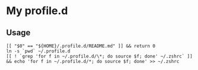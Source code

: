 # My profile.d


## Usage

    [[ "$0" == "${HOME}/.profile.d/README.md" ]] && return 0
    ln -s `pwd` ~/.profile.d
    [[ ! `grep 'for f in ~/.profile.d/\*; do source $f; done' ~/.zshrc` ]] && echo 'for f in ~/.profile.d/*; do source $f; done' >> ~/.zshrc

